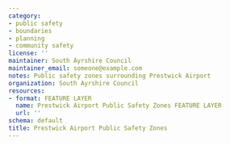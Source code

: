 ```yaml
---
category:
- public safety
- boundaries
- planning
- community safety
license: ''
maintainer: South Ayrshire Council
maintainer_email: someone@example.com
notes: Public safety zones surrounding Prestwick Airport
organization: South Ayrshire Council
resources:
- format: FEATURE LAYER
  name: Prestwick Airport Public Safety Zones FEATURE LAYER
  url: ''
schema: default
title: Prestwick Airport Public Safety Zones
---
```

